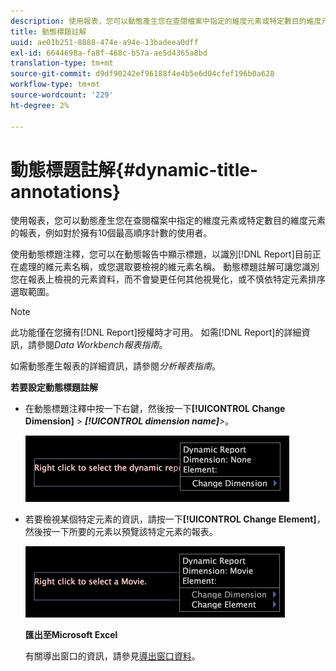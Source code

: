 ```yaml
---
description: 使用報表，您可以動態產生您在查閱檔案中指定的維度元素或特定數目的維度元素的報表，例如對於擁有10個最高順序計數的使用者。
title: 動態標題註解
uuid: ae01b251-8888-474e-a94e-13badeea0dff
exl-id: 6644698a-fa8f-468c-b57a-ae5d4365a8bd
translation-type: tm+mt
source-git-commit: d9df90242ef96188f4e4b5e6d04cfef196b0a628
workflow-type: tm+mt
source-wordcount: '229'
ht-degree: 2%

---
```


# 動態標題註解{#dynamic-title-annotations}

使用報表，您可以動態產生您在查閱檔案中指定的維度元素或特定數目的維度元素的報表，例如對於擁有10個最高順序計數的使用者。

使用動態標題注釋，您可以在動態報告中顯示標題，以識別[!DNL Report]目前正在處理的維元素名稱，或您選取要檢視的維元素名稱。 動態標題註解可讓您識別您在報表上檢視的元素資料，而不會變更任何其他視覺化，或不慎依特定元素排序選取範圍。

>[!NOTE]
>
>此功能僅在您擁有[!DNL Report]授權時才可用。 如需[!DNL Report]的詳細資訊，請參閱&#x200B;*Data Workbench報表指南*。

如需動態產生報表的詳細資訊，請參閱&#x200B;*分析報表指南*。

**若要設定動態標題註解**

* 在動態標題注釋中按一下右鍵，然後按一下&#x200B;**[!UICONTROL Change Dimension]** > ***[!UICONTROL dimension name]**>*。

   ![](assets/mnu_DynamicTitle.png)

* 若要檢視某個特定元素的資訊，請按一下&#x200B;**[!UICONTROL Change Element]**，然後按一下所要的元素以預覽該特定元素的報表。

   ![](assets/mnu_DynamicTitle_Element.png)

   **匯出至Microsoft Excel**

   有關導出窗口的資訊，請參見[導出窗口資料](../../../../home/c-get-started/c-wk-win-wksp/c-exp-win-data.md#concept-8df61d64ed434cc5a499023c44197349)。
